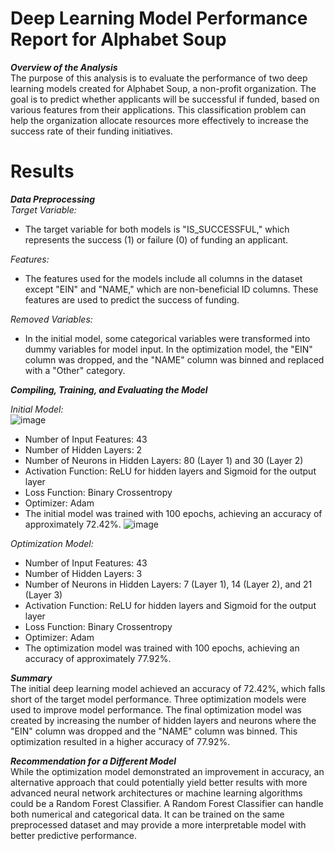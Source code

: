 # Deep Learning Model Performance Report for Alphabet Soup
***Overview of the Analysis*** <br>
The purpose of this analysis is to evaluate the performance of two deep learning models created for Alphabet Soup, a non-profit organization. The goal is to predict whether applicants will be successful if funded, based on various features from their applications. This classification problem can help the organization allocate resources more effectively to increase the success rate of their funding initiatives.

# Results
***Data Preprocessing***<br>
*Target Variable:*
- The target variable for both models is "IS_SUCCESSFUL," which represents the success (1) or failure (0) of funding an applicant.<br>

*Features:*
- The features used for the models include all columns in the dataset except "EIN" and "NAME," which are non-beneficial ID columns. These features are used to predict the success of funding.<br>

*Removed Variables:*
- In the initial model, some categorical variables were transformed into dummy variables for model input. In the optimization model, the "EIN" column was dropped, and the "NAME" column was binned and replaced with a "Other" category.

***Compiling, Training, and Evaluating the Model***<br>

*Initial Model:*<br>
![image](https://github.com/RachaelCaldwell/deep-learning-challenge/assets/134207637/b3e9b7ea-35c7-42bb-bd56-17d60b5a182e)

- Number of Input Features: 43
- Number of Hidden Layers: 2
- Number of Neurons in Hidden Layers: 80 (Layer 1) and 30 (Layer 2)
- Activation Function: ReLU for hidden layers and Sigmoid for the output layer
- Loss Function: Binary Crossentropy
- Optimizer: Adam
- The initial model was trained with 100 epochs, achieving an accuracy of approximately 72.42%.
![image](https://github.com/RachaelCaldwell/deep-learning-challenge/assets/134207637/e098a36b-110c-4757-a1fa-a46cf4a177b6)

*Optimization Model:*

- Number of Input Features: 43
- Number of Hidden Layers: 3
- Number of Neurons in Hidden Layers: 7 (Layer 1), 14 (Layer 2), and 21 (Layer 3)
- Activation Function: ReLU for hidden layers and Sigmoid for the output layer
- Loss Function: Binary Crossentropy
- Optimizer: Adam
- The optimization model was trained with 100 epochs, achieving an accuracy of approximately 77.92%.

***Summary***<br>
The initial deep learning model achieved an accuracy of 72.42%, which falls short of the target model performance. Three optimization models were used to improve model performance. The final optimization model was created by increasing the number of hidden layers and neurons where the "EIN" column was dropped and the "NAME" column was binned. This optimization resulted in a higher accuracy of 77.92%.

***Recommendation for a Different Model***<br>
While the optimization model demonstrated an improvement in accuracy, an alternative approach that could potentially yield better results with more advanced neural network architectures or machine learning algorithms could be a Random Forest Classifier. A Random Forest Classifier can handle both numerical and categorical data. It can be trained on the same preprocessed dataset and may provide a more interpretable model with better predictive performance.
